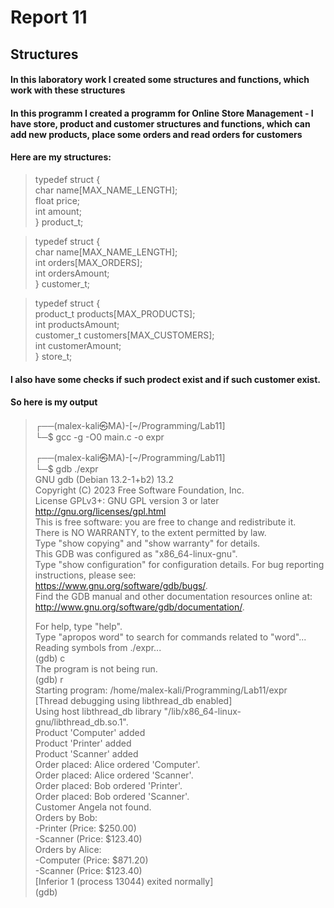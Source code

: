 # Report 11

## Structures

#### In this laboratory work I created some structures and functions, which work with these structures

#### In this programm I created a programm for Online Store Management - I have store, product and customer structures and functions, which can add new products, place some orders and read orders for customers

#### Here are my structures: 

>typedef struct {       
    char name[MAX_NAME_LENGTH];     
    float price;            
    int amount;                                     
} product_t;        

>typedef struct {           
    char name[MAX_NAME_LENGTH];         
    int orders[MAX_ORDERS];         
    int ordersAmount;           
} customer_t;       

>typedef struct {       
    product_t products[MAX_PRODUCTS];       
    int productsAmount;     
    customer_t customers[MAX_CUSTOMERS];        
    int customerAmount;     
} store_t;      

#### I also have some checks if such prodect exist and if such customer exist.

#### So here is my output

>┌──(malex-kali㉿MA)-[~/Programming/Lab11]      
└─$ gcc -g -O0 main.c -o expr       
>               
>┌──(malex-kali㉿MA)-[~/Programming/Lab11]       
└─$ gdb ./expr              
GNU gdb (Debian 13.2-1+b2) 13.2         
Copyright (C) 2023 Free Software Foundation, Inc.   
License GPLv3+: GNU GPL version 3 or later <http://gnu.org/licenses/gpl.html>           
This is free software: you are free to change and redistribute it.          
There is NO WARRANTY, to the extent permitted by law.   
Type "show copying" and "show warranty" for details.    
This GDB was configured as "x86_64-linux-gnu".      
Type "show configuration" for configuration details.
For bug reporting instructions, please see:     
<https://www.gnu.org/software/gdb/bugs/>.       
Find the GDB manual and other documentation resources online at:            
    <http://www.gnu.org/software/gdb/documentation/>.
>   
>For help, type "help".         
Type "apropos word" to search for commands related to "word"...         
Reading symbols from ./expr...          
(gdb) c     
The program is not being run.       
(gdb) r     
Starting program: /home/malex-kali/Programming/Lab11/expr           
[Thread debugging using libthread_db enabled]       
Using host libthread_db library "/lib/x86_64-linux-gnu/libthread_db.so.1".          
Product 'Computer' added        
Product 'Printer' added         
Product 'Scanner' added         
Order placed: Alice ordered 'Computer'.     
Order placed: Alice ordered 'Scanner'.      
Order placed: Bob ordered 'Printer'.        
Order placed: Bob ordered 'Scanner'.        
Customer Angela not found.          
Orders by Bob:              
  -Printer (Price: $250.00)               
  -Scanner (Price: $123.40)              
Orders by Alice:                
  -Computer (Price: $871.20)        
  -Scanner (Price: $123.40)     
[Inferior 1 (process 13044) exited normally]        
(gdb)       